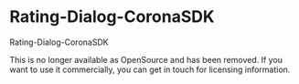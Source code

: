 Rating-Dialog-CoronaSDK
=======================

Rating-Dialog-CoronaSDK

This is no longer available as OpenSource and has been removed. 
If you want to use it commercially, you can get in touch for licensing information.

